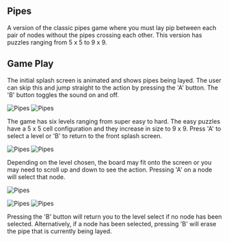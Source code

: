 ## Pipes
A version of the classic pipes game where you must lay pip between each pair of nodes without the pipes crossing each other.  This version has puzzles ranging from 5 x 5 to 9 x 9.
<br />

## Game Play

The initial splash screen is animated and shows pipes being layed.  The user can skip this and jump straight to the action by pressing the 'A' button.  The 'B' button toggles the sound on and off.

![Pipes](https://github.com/filmote/LayingPipe/blob/master/images/Pipes_01.png) ![Pipes](https://github.com/filmote/LayingPipe/blob/master/images/Pipes_02.png)

The game has six levels ranging from super easy to hard.  The easy puzzles have a 5 x 5 cell configuration and they increase in size to 9 x 9.  Press 'A' to select a level or 'B' to return to the front splash screen.

![Pipes](https://github.com/filmote/LayingPipe/blob/master/images/Pipes_03.png) ![Pipes](https://github.com/filmote/LayingPipe/blob/master/images/Pipes_04.png)

Depending on the level chosen, the board may fit onto the screen or you may need to scroll up and down to see the action.  Pressing 'A' on a node will select that node.  

![Pipes](https://github.com/filmote/LayingPipe/blob/master/images/Pipes_05.png) 

![Pipes](https://github.com/filmote/LayingPipe/blob/master/images/Pipes_06.png) 
![Pipes](https://github.com/filmote/LayingPipe/blob/master/images/Pipes_07.png)
  
Pressing the 'B' button will return you to the level select if no node has been selected.  Alternatively, if a node has been selected, pressing 'B' will erase the pipe that is currently being layed.

